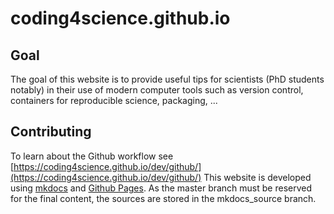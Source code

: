 # coding4science.github.io

## Goal
The goal of this website is to provide useful tips for scientists (PhD students notably) in their use of modern computer tools such as version control, containers for reproducible 
science, packaging, ...

## Contributing
To learn about the Github workflow see [https://coding4science.github.io/dev/github/](https://coding4science.github.io/dev/github/) This website is developed using 
[mkdocs](http://www.mkdocs.org/) and [Github Pages]().
As the master branch must be reserved for the final content, the sources are stored in the mkdocs_source branch.
